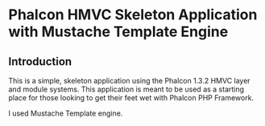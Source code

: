 Phalcon HMVC Skeleton Application with Mustache Template Engine
=======================

Introduction
------------
This is a simple, skeleton application using the Phalcon 1.3.2 HMVC layer and module
systems. This application is meant to be used as a starting place for those
looking to get their feet wet with Phalcon PHP Framework.

I used Mustache Template engine.

